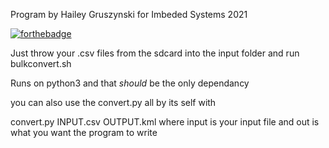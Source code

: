 Program by Hailey Gruszynski for Imbeded Systems 2021

[![forthebadge](https://forthebadge.com/images/badges/contains-tasty-spaghetti-code.svg)](https://forthebadge.com)

Just throw your .csv files from the sdcard into the input folder and run bulkconvert.sh

Runs on python3 and that *should* be the only dependancy

you can also use the convert.py all by its self with

convert.py INPUT.csv OUTPUT.kml 
where input is your input file and out is what you want the program to write
